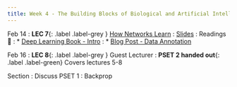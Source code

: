 ```yaml
---
title: Week 4 - The Building Blocks of Biological and Artificial Intelligence (Cont'd)
---
```


Feb 14
: **LEC 7**{: .label .label-grey } [How Networks Learn](#)
    : [Slides]()
: Readings 📖
: * [Deep Learning Book - Intro](https://www.deeplearningbook.org/contents/intro.html)
: * [Blog Post - Data Annotation](https://medium.com/vsinghbisen/why-data-annotation-is-important-for-machine-learning-and-ai-5e647637c621) 

Feb 16
:  **LEC 8**{: .label .label-grey } Guest Lecturer
:  **PSET 2 handed out**{: .label .label-green} Covers lectures 5-8

Section
: Discuss PSET 1
: Backprop 
